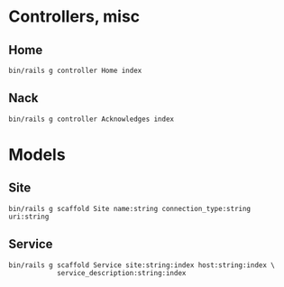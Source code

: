 Controllers, misc
=================

## Home

    bin/rails g controller Home index

## Nack

    bin/rails g controller Acknowledges index

Models
======

## Site

    bin/rails g scaffold Site name:string connection_type:string uri:string

## Service

    bin/rails g scaffold Service site:string:index host:string:index \
                service_description:string:index

